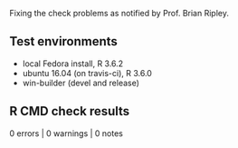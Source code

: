 Fixing the check problems as notified by Prof. Brian Ripley.

## Test environments
* local Fedora install, R 3.6.2
* ubuntu 16.04 (on travis-ci), R 3.6.0
* win-builder (devel and release)

## R CMD check results

0 errors | 0 warnings | 0 notes
